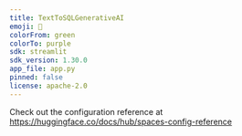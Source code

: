 ```yaml
---
title: TextToSQLGenerativeAI
emoji: 🐨
colorFrom: green
colorTo: purple
sdk: streamlit
sdk_version: 1.30.0
app_file: app.py
pinned: false
license: apache-2.0
---
```


Check out the configuration reference at https://huggingface.co/docs/hub/spaces-config-reference
